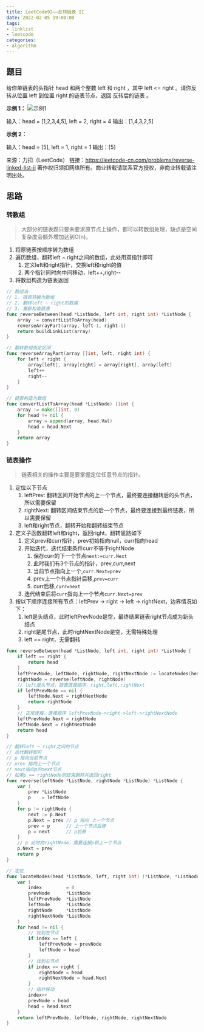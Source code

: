 ```yaml
---
title: LeetCode92——反转链表 II
date: 2022-02-05 19:00:00
tags:
- linklist
- leetcode
categories:
- algorithm
---
```


## 题目

给你单链表的头指针 head 和两个整数 left 和 right ，其中 left <= right 。请你反转从位置 left 到位置 right 的链表节点，返回 反转后的链表 。


**示例 1：**
![示例1](https://assets.leetcode.com/uploads/2021/02/19/rev2ex2.jpg)

输入：head = [1,2,3,4,5], left = 2, right = 4
输出：[1,4,3,2,5]

**示例 2：**

输入：head = [5], left = 1, right = 1
输出：[5]

来源：力扣（LeetCode）
链接：https://leetcode-cn.com/problems/reverse-linked-list-ii
著作权归领扣网络所有。商业转载请联系官方授权，非商业转载请注明出处。

## 思路

### 转数组
> 大部分的链表题只要未要求原节点上操作，都可以转数组处理，缺点是空间复杂度会额外增加达到O(n)。
1. 将原链表按顺序转为数组
2. 遍历数组，翻转left ~ right之间的数组，此处用双指针即可
   1. 定义left和right指针，交换left和right的值
   2. 两个指针同时向中间移动，left++,right--
3. 将数组构造为链表返回

```go
// 数组法
// 1. 链表转换为数组
// 2. 翻转left ~ right的数据
// 3. 重新构造链表
func reverseBetween(head *ListNode, left int, right int) *ListNode {
	array := convertListToArray(head)
	reverseArrayPart(array, left-1, right-1)
	return buildLinkList(array)
}

// 翻转数组指定区间
func reverseArrayPart(array []int, left, right int) {
	for left < right {
		array[left], array[right] = array[right], array[left]
		left++
		right--
	}
}

// 链表构造为数组
func convertListToArray(head *ListNode) []int {
	array := make([]int, 0)
	for head != nil {
		array = append(array, head.Val)
		head = head.Next
	}
	return array
}
```

### 链表操作

>链表相关的操作主要是要掌握定位任意节点的指针。

1. 定位以下节点
   1.  leftPrev: 翻转区间开始节点的上一个节点，最终要连接翻转后的头节点，所以需要保留
   2. rightNext: 翻转区间结束节点的后一个节点，最终要连接到最终链表，所以需要保留
   3. left和right节点，翻转开始和翻转结束节点
2. 定义子函数翻转left和right，返回right，翻转思路如下
   1. 定义prev和curr指针，prev初始指向null，curr指向head
   2. 开始迭代，迭代结束条件curr不等于rightNode
      1. 保存curr的下一个节点`next:=curr.Next`
      2. 此时我们有3个节点的指针，prev,curr,next
      3. 当前节点指向上一个,`curr.Next=prev`
      4. prev上一个节点指针后移,`prev=curr`
      5. curr后移,`curr=next`
   3. 迭代结束后将`curr`指向上一个节点`curr.Next=prev`
3. 按以下顺序连接所有节点：leftPrev -> right -> left -> rightNext，边界情况如下：
   1. left是头结点，此时leftPrevNode是空，最终结果链表right节点成为新头结点
   2. right是尾节点，此时rightNextNode是空，无需特殊处理
   3. left == right，无需翻转

```go
func reverseBetween(head *ListNode, left int, right int) *ListNode {
	if left == right {
		return head
	}
	leftPrevNode, leftNode, rightNode, rightNextNode := locateNodes(head, left-1, right-1)
	rightNode = reverse(leftNode, rightNode)
	// left是头节点，链表连接顺序，right,left,rightNext
	if leftPrevNode == nil {
		leftNode.Next = rightNextNode
		return rightNode
	}
	// 正常连接，连接顺序 leftPrevNode->right->left->rightNextNode
	leftPrevNode.Next = rightNode
	leftNode.Next = rightNextNode
	return head
}

// 翻转left ~ right之间的节点
// 迭代翻转即可
// p 指向当前节点
// prev 指向上一个节点
// next指向p的next节点
// 如果p == rightNode则结束翻转并返回right
func reverse(leftNode *ListNode, rightNode *ListNode) *ListNode {
	var (
		prev *ListNode
		p    = leftNode
	)
	for p != rightNode {
		next := p.Next
		p.Next = prev // p 指向 上一个节点
		prev = p      // 上一个节点后移
		p = next      // p后移
	}
	// p 此时向rightNode，需要连接p和上一个节点
	p.Next = prev
	return p
}

// 定位
func locateNodes(head *ListNode, left, right int) (*ListNode, *ListNode, *ListNode, *ListNode) {
	var (
		index         = 0
		prevNode      *ListNode
		leftPrevNode  *ListNode
		leftNode      *ListNode
		rightNode     *ListNode
		rightNextNode *ListNode
	)
	for head != nil {
		// 找到左节点
		if index == left {
			leftPrevNode = prevNode
			leftNode = head
		}
		// 找到右节点
		if index == right {
			rightNode = head
			rightNextNode = head.Next
		}
		// 指针移动
		index++
		prevNode = head
		head = head.Next
	}
	return leftPrevNode, leftNode, rightNode, rightNextNode
}
```

